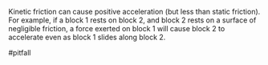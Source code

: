 Kinetic friction can cause positive acceleration (but less than static friction). For example, if a block 1 rests on block 2, and block 2 rests on a surface of negligible friction, a force exerted on block 1 will cause block 2 to accelerate even as block 1 slides along block 2.

#pitfall